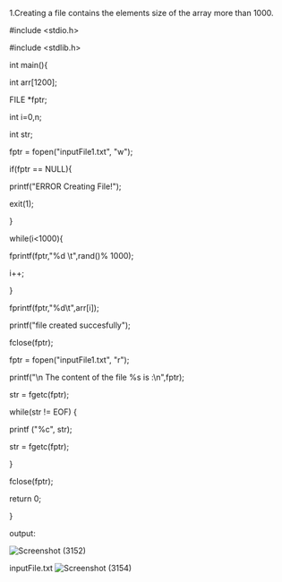 

1.Creating a file contains the elements size of the array more than 1000.

#include <stdio.h>

#include <stdlib.h>

int main(){

int  arr[1200];

FILE   *fptr;

int    i=0,n;

int    str;

fptr = fopen("inputFile1.txt", "w");

if(fptr == NULL){

printf("ERROR Creating File!");

exit(1);

}

while(i<1000){

fprintf(fptr,"%d \t",rand()% 1000);

i++;

}

fprintf(fptr,"%d\t",arr[i]);

printf("file created succesfully");

fclose(fptr);

fptr = fopen("inputFile1.txt", "r");  

printf("\n The content of the file %s is  :\n",fptr);

str = fgetc(fptr);

while(str != EOF)	{

printf ("%c", str);

str = fgetc(fptr);

}

fclose(fptr);

return 0;

}
	
output:

![Screenshot (3152)](https://user-images.githubusercontent.com/91931504/207869104-2fa5caca-50c1-4c23-931a-07c168b28f6b.png)

inputFile.txt
![Screenshot (3154)](https://user-images.githubusercontent.com/91931504/207870330-1db59234-ad8b-46aa-af92-d2d8a0eb9bfb.png)



